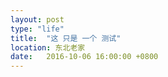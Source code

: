 ```yaml
---
layout: post
type: "life"
title:  "这 只是 一个 测试"
location: 东北老家
date:   2016-10-06 16:00:00 +0800
---
```





